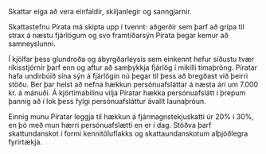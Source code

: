 Skattar eiga að vera einfaldir, skiljanlegir og sanngjarnir.

Skattastefnu Pírata má skipta upp í tvennt: aðgerðir sem þarf að grípa til strax á næstu fjárlögum og svo framtíðarsýn Pírata þegar kemur að samneyslunni.

Í kjölfar þess glundroða og ábyrgðarleysis sem einkennt hefur síðustu tvær ríkisstjórnir þarf enn og aftur að samþykkja fjárlög í mikilli tímaþröng. Píratar hafa undirbúið sína sýn á fjárlögin nú þegar til þess að bregðast við þeirri stöðu. Ber þar helst að nefna hækkun persónuafsláttar á næsta ári um 7.000 kr. á mánuði. Á kjörtímabilinu vilja Píratar hækka persónuafslátt í þrepum þannig að í lok þess fylgi persónuafsláttur ávallt launaþróun.

Einnig munu Píratar leggja til hækkun á fjármagnstekjuskatti úr 20% í 30%, en þó með mun hærri persónuafslætti en er í dag.
Stöðva þarf skattundanskot í formi kennitöluflakks og skattaundanskotum alþjóðlegra fyrirtækja.
